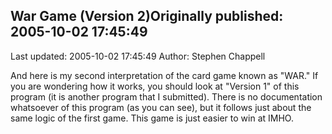 ## War Game (Version 2)Originally published: 2005-10-02 17:45:49 
Last updated: 2005-10-02 17:45:49 
Author: Stephen Chappell 
 
And here is my second interpretation of the card game known as "WAR." If you are wondering how it works, you should look at "Version 1" of this program (it is another program that I submitted). There is no documentation whatsoever of this program (as you can see), but it follows just about the same logic of the first game. This game is just easier to win at IMHO.